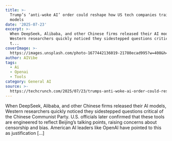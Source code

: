```yaml
---
title: >-
  Trump’s ‘anti-woke AI’ order could reshape how US tech companies train their
  models
date: '2025-07-23'
excerpt: >-
  When DeepSeek, Alibaba, and other Chinese firms released their AI models,
  Western researchers quickly noticed they sidestepped questions critical of
  t...
coverImage: >-
  https://images.unsplash.com/photo-1677442136019-21780ecad995?w=400&h=200&fit=crop&auto=format
author: AIVibe
tags:
  - Ai
  - Openai
  - Tools
category: General AI
source: >-
  https://techcrunch.com/2025/07/23/trumps-anti-woke-ai-order-could-reshape-how-us-tech-companies-train-their-models/
---
```

When DeepSeek, Alibaba, and other Chinese firms released their AI models, Western researchers quickly noticed they sidestepped questions critical of the Chinese Communist Party. U.S. officials later confirmed that these tools are engineered to reflect Beijing’s talking points, raising concerns about censorship and bias. American AI leaders like OpenAI have pointed to this as justification [&#8230;]
